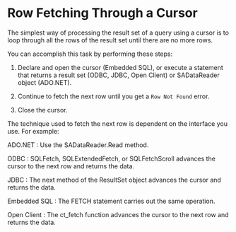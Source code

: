 <!-- loio3bde76c46c5f10149d35fcbd1107c792 -->

# Row Fetching Through a Cursor

The simplest way of processing the result set of a query using a cursor is to loop through all the rows of the result set until there are no more rows.

You can accomplish this task by performing these steps:

1.  Declare and open the cursor \(Embedded SQL\), or execute a statement that returns a result set \(ODBC, JDBC, Open Client\) or SADataReader object \(ADO.NET\).

2.  Continue to fetch the next row until you get a `Row Not Found` error.

3.  Close the cursor.


The technique used to fetch the next row is dependent on the interface you use. For example:

ADO.NET
:   Use the SADataReader.Read method.

ODBC
:   SQLFetch, SQLExtendedFetch, or SQLFetchScroll advances the cursor to the next row and returns the data.

JDBC
:   The next method of the ResultSet object advances the cursor and returns the data.

Embedded SQL
:   The FETCH statement carries out the same operation.

Open Client
:   The ct\_fetch function advances the cursor to the next row and returns the data.

